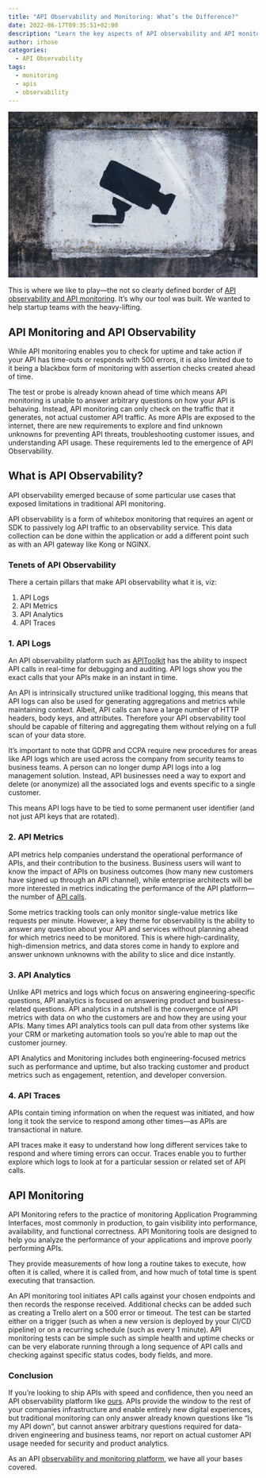 ```yaml
---
title: "API Observability and Monitoring: What’s the Difference?"
date: 2022-06-17T09:35:51+02:00
description: "Learn the key aspects of API observability and API monitoring"
author: irhose
categories: 
  - API Observability 
tags:
  - monitoring
  - apis
  - observability
---
```


![Camera charcoal painting pointing downwards](image1.jpg)

This is where we like to play—the not so clearly defined border of [API observability and API monitoring](https://apitoolkit.io/blog/best-api-monitoring-and-observability-tools/). It’s why our tool was built. We wanted to help startup teams with the heavy-lifting.

## API Monitoring and API Observability

While API monitoring enables you to check for uptime and take action if your API has time-outs or responds with 500 errors, it is also limited due to it being a blackbox form of monitoring with assertion checks created ahead of time. 

The test or probe is already known ahead of time which means API monitoring is unable to answer arbitrary questions on how your API is behaving. Instead, API monitoring can only check on the traffic that it generates, not actual customer API traffic. As more APIs are exposed to the internet, there are new requirements to explore and find unknown unknowns for preventing API threats, troubleshooting customer issues, and understanding API usage. These requirements led to the emergence of API Observability.

## What is API Observability?

API observability emerged because of some particular use cases that exposed limitations in traditional API monitoring. 

API observability is a form of whitebox monitoring that requires an agent or SDK to passively log API traffic to an observability service. This data collection can be done within the application or add a different point such as with an API gateway like Kong or NGINX.

### Tenets of API Observability

There a certain pillars that make API observability what it is, viz:
1. API Logs
2. API Metrics
3. API Analytics
4. API Traces

### 1. API Logs

An API observability platform such as [APIToolkit](https://apitoolkit.io) has the ability to inspect API calls in real-time for debugging and auditing. API logs show you the exact calls that your APIs make in an instant in time. 

An API is intrinsically structured unlike traditional logging, this means that API logs can also be used for generating aggregations and metrics while maintaining context. Albeit, API calls can have a large number of HTTP headers, body keys, and attributes. Therefore your API observability tool should be capable of filtering and aggregating them without relying on a full scan of your data store.

It’s important to note that GDPR and CCPA require new procedures for areas like API logs which are used across the company from security teams to business teams. A person can no longer dump API logs into a log management solution. Instead, API businesses need a way to export and delete (or anonymize) all the associated logs and events specific to a single customer. 

This means API logs have to be tied to some permanent user identifier (and not just API keys that are rotated).

### 2. API Metrics

API metrics help companies understand the operational performance of APIs, and their contribution to the business. Business users will want to know the impact of APIs on business outcomes (how many new customers have signed up through an API channel), while enterprise architects will be more interested in metrics indicating the performance of the API platform—the number of [API calls](https://blog.axway.com/api-management/whats-api-call/).

Some metrics tracking tools can only monitor single-value metrics like requests per minute. However, a key theme for observability is the ability to answer any question about your API and services without planning ahead for which metrics need to be monitored. This is where high-cardinality, high-dimension metrics, and data stores come in handy to explore and answer unknown unknowns with the ability to slice and dice instantly.

### 3. API Analytics

Unlike API metrics and logs which focus on answering engineering-specific questions, API analytics is focused on answering product and business-related questions. API analytics in a nutshell is the convergence of API metrics with data on who the customers are and how they are using your APIs. Many times API analytics tools can pull data from other systems like your CRM or marketing automation tools so you’re able to map out the customer journey.

API Analytics and Monitoring includes both engineering-focused metrics such as performance and uptime, but also tracking customer and product metrics such as engagement, retention, and developer conversion.

### 4. API Traces

APIs contain timing information on when the request was initiated, and how long it took the service to respond among other times—as APIs are transactional in nature. 

API traces make it easy to understand how long different services take to respond and where timing errors can occur. Traces enable you to further explore which logs to look at for a particular session or related set of API calls.

## API Monitoring

API Monitoring refers to the practice of monitoring Application Programming Interfaces, most commonly in production, to gain visibility into performance, availability, and functional correctness. API Monitoring tools are designed to help you analyze the performance of your applications and improve poorly performing APIs. 

They provide measurements of how long a routine takes to execute, how often it is called, where it is called from, and how much of total time is spent executing that transaction.

An API monitoring tool initiates API calls against your chosen endpoints and then records the response received. Additional checks can be added such as creating a Trello alert on a 500 error or timeout. The test can be started either on a trigger (such as when a new version is deployed by your CI/CD pipeline) or on a recurring schedule (such as every 1 minute). API monitoring tests can be simple such as simple health and uptime checks or can be very elaborate running through a long sequence of API calls and checking against specific status codes, body fields, and more.

### Conclusion

If you’re looking to ship APIs with speed and confidence, then you need an API observability platform like [ours](https://apitoolkit.io). APIs provide the window to the rest of your companies infrastructure and enable entirely new digital experiences, but traditional monitoring can only answer already known questions like “Is my API down”, but cannot answer arbitrary questions required for data-driven engineering and business teams, nor report on actual customer API usage needed for security and product analytics.

As an API [observability and monitoring platform](https://apitoolkit.io/blog/why-you-need-an-api-monitoring-tool/), we have all your bases covered.
